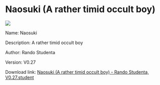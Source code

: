 # Naosuki (A rather timid occult boy)

<img src = "https://raw.githubusercontent.com/Arbiter1223/Koukou-Gurashi-Custom-Students/master/Students/Files/Naosuki%20(A%20rather%20timid%20occult%20boy).png">

Name: Naosuki

Description: A rather timid occult boy

Author: Rando Studenta

Version: V0.27

Download link: <a href="https://raw.githubusercontent.com/Arbiter1223/Koukou-Gurashi-Custom-Students/master/Students/Files/Naosuki%20(A%20rather%20timid%20occult%20boy)%20-%20Rando%20Studenta%2C%20V0.27.student">Naosuki (A rather timid occult boy) - Rando Studenta, V0.27.student</a>
